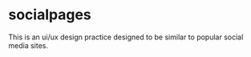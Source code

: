 # socialpages
This is an ui/ux design practice designed to be similar to popular social media sites.
